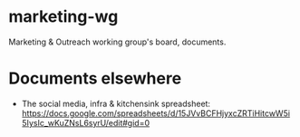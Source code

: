 # marketing-wg
Marketing &amp; Outreach working group's board, documents. 

# Documents elsewhere
- The social media, infra & kitchensink spreadsheet: https://docs.google.com/spreadsheets/d/15JVvBCFHjyxcZRTiHitcwW5i5IysIc_wKuZNsL6syrU/edit#gid=0 
